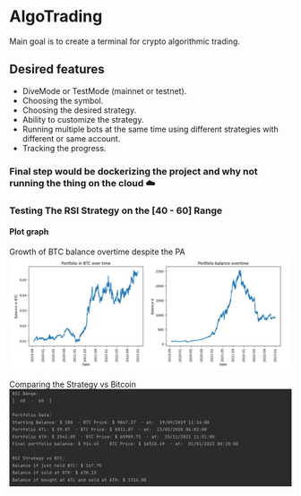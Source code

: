 # AlgoTrading

Main goal is to create a terminal for crypto algorithmic trading.

## Desired features
- DiveMode or TestMode (mainnet or testnet).
- Choosing the symbol.
- Choosing the desired strategy.
- Ability to customize the strategy.
- Running multiple bots at the same time using different strategies with different or same account.
- Tracking the progress.

### Final step would be dockerizing the project and why not running the thing on the cloud ☁️ 

### Testing The RSI Strategy on the [40 - 60] Range

#### Plot graph

Growth of BTC balance overtime despite the PA
![plot_result.png](testingStrats%2FRSI%2Fplot_result.png)

Comparing the Strategy vs Bitcoin
![console_result.png](testingStrats%2FRSI%2Fconsole_result.png)